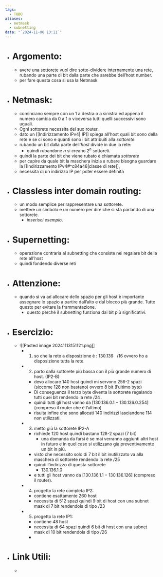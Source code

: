 ```yaml
---
tags:
  - TODO
aliases:
  - netmask
  - subnetting
data: "`2024-11-06 13:11`"
---
```

- # Argomento:
	- avere una sottorete vuol dire sotto-dividere internamente una rete, rubando una parte di bit dalla parte che sarebbe dell’host number. 
	- per fare questa cosa si usa la Netmask
- # Netmask:
	- cominciano sempre con un 1 a destra o a sinistra ed appena il numero cambia da 0 a 1 o viceversa tutti quelli successivi sono uguali.
	- Ogni sottorete necessita del suo router.
	- dato un [[Indirizzamento IPv4||IP]] spiega all’host quali bit sono della rete e se ci sono e quanti sono i bit attribuiti alla _sottorete_.
	- rubando un bit dalla parte dell’_host_ divide in due la rete:
		- quindi rubandone $n$ si creano $2^{n}$ sottoreti.
	- quindi la parte dei bit che viene rubato è chiamata _sottorete_ 
	- per capire da quale bit la maschera inizia a rubare bisogna guardare la [[Indirizzamento IPv4#^c84a48|classe di rete]], 
	- necessita di un indirizzo IP per poter essere definita
- # Classless inter domain routing:
	- un modo semplice per rappresentare una sottorete.
	- mettere un simbolo e un numero per dire che si sta parlando di una sottorete.
		- _inserisci esempio_.
- # Supernetting:
	- operazione contraria al subnetting che consiste nel regalare bit della rete all’host 
	- quindi fondendo diverse reti
- # Attenzione:
	- quando si va ad allocare dello spazio per gli host è importante assegnare lo spazio a partire dall’alto e dal blocco più grande. Tutto questo per evitare la frammentazione.
		- questo perché il subnetting funziona dai bit più significativi.
- # Esercizio:
	- ![[Pasted image 20241113151121.png]]
		- 1) so che la rete a disposizione è : $130.136 \ \ \ / 16$ ovvero ho a disposizione tutta la rete.
		- 2) parto dalla sottorete più bassa con il più grande numero di host. (IP2-B)
			- devo allocare 140 host quindi mi servono 256-2 spazi (siccome 128 non bastano) ovvero 8 bit (l’ultimo byte) 
			- Di conseguenza il terzo byte diventa la sottorete regalando tutti quei bit rendendo la rete $/24$ .
			- quindi tutti gli host vanno da $[130.136.0.1- 130.136.0.254]$ (compreso il router che è l’ultimo) 
			- risulta infine che sono allocati 140 indirizzi lasciandone 114 non utilizzati.
		- 3) metto giù la sottorete IP2-A
			- richiede 120 host quindi bastano 128-2 spazi (7 bit) 
				- una domanda da farsi è se mai verranno aggiunti altri host in futuro e in quel caso si utilizzano già preventivamente un bit in più.
			- visto che necessito solo di 7 bit il bit inutilizzato va alla maschera di sottorete rendendo la rete $/ 25$
			- quindi l’indirizzo di questa sottorete 
				- $130.136.1.0$
			- e tutti gli host vanno da $[130.136.1.1- 130.136.126]$ (compreso il router).
		- 4) progetto la rete completa IP2:
			- contiene esattamente 260 host 
			- necessita di 512 spazi quindi 9 bit di host con una subnet mask di 7 bit rendendola di tipo $/ 23$ 
		- 5) progetto la rete IP1:
			- contiene 48 host
			- necessita di 64 spazi quindi 6 bit di host con una subnet mask di 10 bit rendendola di tipo $/ 26$
			- 
- # Link Utili:
	- 